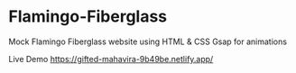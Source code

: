 # Flamingo-Fiberglass

Mock Flamingo Fiberglass website using HTML & CSS
Gsap for animations


Live Demo 
https://gifted-mahavira-9b49be.netlify.app/
